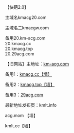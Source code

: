 <html>
<head>
</head>
<body>
<p>【快萌2.0】</p>
<p>主域名kmacg20.com</p>
<p>主域名二kmacgw.com</p>
<p>备用20.km-acg.com<br />20.kmacg.cc<br />20.kmacg.top<br />20.29acg.com</p>
<p>【旧网站】主地址：<a href="https://km-acg.com/" target="_blank" rel="noopener">km-acg.com</a></p>
<p>备用1：<a href="https://kmacg.cc/" target="_blank" rel="noopener">kmacg.cc【墙】</a></p>
<p>备用2：<a href="http://kmacg.top/" target="_blank" rel="noopener">kmacg.top【墙】</a></p>
<p>备用3：<a href="https://29acg.com" target="_blank" rel="noopener">29acg.com</a></p>
<p>最新地址发布页：kmlt.info</p>
<p>acg.mom 【墙】</p>
<p>kmlt.cc【墙】</p>
</body>
</html>

